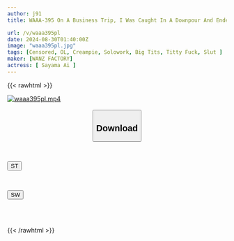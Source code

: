 ```yaml
---
author: j91
title: WAAA-395 On A Business Trip, I Was Caught In A Downpour And Ended Up Sharing A Room With A Plain-looking, Big-breasted Employee Wearing Glasses. I Got Horny And We Had Sex, And It Seemed Like All My Pent-up Sexual Desire Exploded, As I Continued To Ride Her Until The Morning. Ai Sayama

url: /v/waaa395pl
date: 2024-08-30T01:40:00Z
image: "waaa395pl.jpg"
tags: [Censored, OL, Creampie, Solowork, Big Tits, Titty Fuck, Slut	]
maker: [WANZ FACTORY]
actress: [ Sayama Ai ]
---
```



{{< rawhtml >}}

<div class="video" data-videoid="1Ld901BJ68s1lg">
    <a href="javascript:;">
        <img src="/v/waaa395pl/waaa395pl.jpg" width="WIDTH" height="HEIGHT" alt="waaa395pl.mp4" loading="lazy">
    </a>
</div>

<script type="text/javascript" src="https://j91.asia/asset/on-demand-st.js"></script>

<br>
  <link rel="stylesheet" href="https://j91.asia/asset/bs5.css">
  
  <center>
  <button class="btn btn-primary" type="button" data-bs-toggle="collapse" data-bs-target=".multi-collapse" aria-expanded="false" aria-controls="multiCollapseExample1 multiCollapseExample2"><h2>Download</h2></button></center>
</p>
<div class="row">
  <div class="col">
    <div class="collapse multi-collapse" id="multiCollapseExample1">
      <div class="card card-body">
	      	      <br>
<div class="buttons">  
<p><a href="/v/waaa395pl/st.html" target="_blank"><button class="btn-hover color-3"><i class="fa fa-download"></i> ST</button></a></p></div>
    </div>
  </div>
</div>
  <div class="col">
    <div class="collapse multi-collapse" id="multiCollapseExample2">
      <div class="card card-body">
	      <br>
<div class="buttons">
<p><a href="/v/waaa395pl/sw.html" target="_blank"><button class="btn-hover color-2"><i class="fa fa-download"></i> SW</button></a></p></div>
<br><br>
      </div>
    </div>
  </div>
</div>

{{< /rawhtml >}}